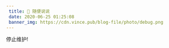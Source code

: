 ```yaml
---
 title: 🚀 随便说说
 date: 2020-06-25 01:25:08 
 banner_img: https://cdn.vince.pub/blog-file/photo/debug.png 
---
```

<p class="note note-success">停止维护!</p>